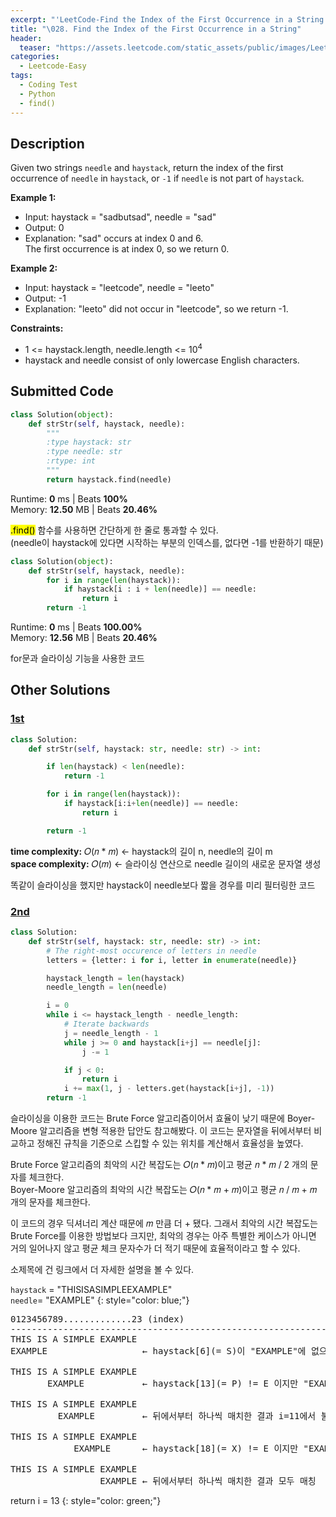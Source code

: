 ```yaml
---
excerpt: "'LeetCode-Find the Index of the First Occurrence in a String' 풀이 정리"
title: "\028. Find the Index of the First Occurrence in a String"
header:
  teaser: "https://assets.leetcode.com/static_assets/public/images/LeetCode_Sharing.png"
categories:
  - Leetcode-Easy
tags:
  - Coding Test
  - Python
  - find()
---
```


## <i class="fa-solid fa-file-lines"></i> Description

Given two strings `needle` and `haystack`, return the index of the first occurrence of `needle` in `haystack`, or `-1` if `needle` is not part of `haystack`.

**Example 1:**

- Input: haystack = "sadbutsad", needle = "sad"
- Output: 0
- Explanation: "sad" occurs at index 0 and 6.    
The first occurrence is at index 0, so we return 0.


**Example 2:**

- Input: haystack = "leetcode", needle = "leeto"
- Output: -1
- Explanation: "leeto" did not occur in "leetcode", so we return -1.

**Constraints:**

- 1 <= haystack.length, needle.length <= 10<sup>4</sup>
- haystack and needle consist of only lowercase English characters.

## <i class="fa-solid fa-cloud-arrow-up"></i> Submitted Code

```python
class Solution(object):
    def strStr(self, haystack, needle):
        """
        :type haystack: str
        :type needle: str
        :rtype: int
        """
        return haystack.find(needle)
```
<i class="fa-solid fa-clock"></i> Runtime: **0** ms \| Beats **100%**    
<i class="fa-solid fa-memory"></i> Memory: **12.50** MB \| Beats **20.46%**

<mark>.find()</mark> 함수를 사용하면 간단하게 한 줄로 통과할 수 있다.   
(needle이 haystack에 있다면 시작하는 부분의 인덱스를, 없다면 -1를 반환하기 때문)

```python
class Solution(object):
    def strStr(self, haystack, needle):
        for i in range(len(haystack)):
            if haystack[i : i + len(needle)] == needle:
                return i
        return -1
```
<i class="fa-solid fa-clock"></i> Runtime: **0** ms \| Beats **100.00%**    
<i class="fa-solid fa-memory"></i> Memory: **12.56** MB \| Beats **20.46%**

for문과 슬라이싱 기능을 사용한 코드

## <i class="fa-solid fa-flask"></i> Other Solutions

### <a href="https://leetcode.com/problems/find-the-index-of-the-first-occurrence-in-a-string/solutions/5349528/video-slicing-approach/" target="_blank">1st</a>

```python
class Solution:
    def strStr(self, haystack: str, needle: str) -> int:

        if len(haystack) < len(needle):
            return -1

        for i in range(len(haystack)):
            if haystack[i:i+len(needle)] == needle:
                return i

        return -1 
```
<i class="fa-solid fa-clock"></i> **time complexity:** 𝑂(𝑛 \* 𝑚) ← haystack의 길이 n, needle의 길이 m         
<i class="fa-solid fa-memory"></i> **space complexity:** 𝑂(𝑚) ← 슬라이싱 연산으로 needle 길이의 새로운 문자열 생성  

똑같이 슬라이싱을 했지만 haystack이 needle보다 짧을 경우를 미리 필터링한 코드

### <a href="https://leetcode.com/problems/find-the-index-of-the-first-occurrence-in-a-string/solutions/5985413/no-brute-force-boyer-moore-algorithm-official-text-search-research-gif-visualization/" target="_blank">2nd</a>

```python
class Solution:
    def strStr(self, haystack: str, needle: str) -> int:
        # The right-most occurence of letters in needle
        letters = {letter: i for i, letter in enumerate(needle)}

        haystack_length = len(haystack)
        needle_length = len(needle)

        i = 0
        while i <= haystack_length - needle_length:
            # Iterate backwards
            j = needle_length - 1
            while j >= 0 and haystack[i+j] == needle[j]:
                j -= 1

            if j < 0:
                return i
            i += max(1, j - letters.get(haystack[i+j], -1))
        return -1
```
슬라이싱을 이용한 코드는 Brute Force 알고리즘이어서 효율이 낮기 때문에 Boyer-Moore 알고리즘을 변형 적용한 답안도 참고해봤다. 이 코드는 문자열을 뒤에서부터 비교하고 정해진 규칙을 기준으로 스킵할 수 있는 위치를 계산해서 효율성을 높였다.    

Brute Force 알고리즘의 최악의 시간 복잡도는 𝑂(𝑛 \* 𝑚)이고 평균 𝑛 \* 𝑚 / 2 개의 문자를 체크한다.   
Boyer-Moore 알고리즘의 최악의 시간 복잡도는 𝑂(𝑛 \* 𝑚 + 𝑚)이고 평균 𝑛 / 𝑚 + 𝑚 개의 문자를 체크한다.   

이 코드의 경우 딕셔너리 계산 때문에 𝑚 만큼 더 + 됐다. 그래서 최악의 시간 복잡도는 Brute Force를 이용한 방법보다 크지만, 최악의 경우는 아주 특별한 케이스가 아니면 거의 일어나지 않고 평균 체크 문자수가 더 적기 때문에 효율적이라고 할 수 있다.

소제목에 건 링크에서 더 자세한 설명을 볼 수 있다.

`haystack` = "THISISASIMPLEEXAMPLE"    
`needle`= "EXAMPLE"
{: style="color: blue;"}

<pre>
0123456789.............23 (index)
--------------------------------------------------------------------------
THIS IS A SIMPLE EXAMPLE 
EXAMPLE                  ← haystack[6](= S)이 "EXAMPLE"에 없으므로 최대 크기 스킵

THIS IS A SIMPLE EXAMPLE 
       EXAMPLE           ← haystack[13](= P) != E 이지만 "EXAMPLE"에 P 존재  

THIS IS A SIMPLE EXAMPLE 
         EXAMPLE         ← 뒤에서부터 하나씩 매치한 결과 i=11에서 불일치하므로 스킵

THIS IS A SIMPLE EXAMPLE 
            EXAMPLE      ← haystack[18](= X) != E 이지만 "EXAMPLE"에 X 존재

THIS IS A SIMPLE EXAMPLE 
                 EXAMPLE ← 뒤에서부터 하나씩 매치한 결과 모두 매칭
</pre>

return i = 13
{: style="color: green;"}